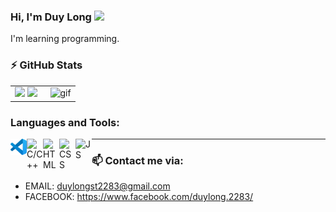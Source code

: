 ### Hi, I'm Duy Long <img src="https://media.giphy.com/media/hvRJCLFzcasrR4ia7z/giphy.gif" width="25px"> 
I'm learning programming.
### :zap: GitHub Stats
<table>
<tr>
  <td width="48%">
    <img src="https://github-readme-stats.vercel.app/api?username=DuyLong28&show_icons=true&hide=contribs,issues&hide_border=true" />
    <img src="https://github-readme-stats.vercel.app/api/top-langs/?username=DuyLong28&layout=compact&show_icons=true&hide_border=true" />
  </td>
  <td width="52%"><img alt="gif" align="right" src="https://s.net.vn/9kyL"/></td>
</tr>
<table>

### Languages and Tools:
<img align="left" alt="Visual Studio Code" width="26px" src="https://raw.githubusercontent.com/github/explore/80688e429a7d4ef2fca1e82350fe8e3517d3494d/topics/visual-studio-code/visual-studio-code.png" /> 
<img align="left" alt="C/C++" width="26px" src="https://w7.pngwing.com/pngs/46/626/png-transparent-c-logo-the-c-programming-language-computer-icons-computer-programming-source-code-programming-miscellaneous-template-blue.png" /> 
<img align="left" alt="HTML" width="26px" src="https://cdn.worldvectorlogo.com/logos/html-1.svg" /> 
<img align="left" alt="CSS" width="26px" src="https://upload.wikimedia.org/wikipedia/commons/thumb/6/62/CSS3_logo.svg/800px-CSS3_logo.svg.png" />
<img align="left" alt="JS" width="26px" src="https://cdn.cdnlogo.com/logos/j/69/javascript.svg" />

  ---
### 📫 Contact me via:
- EMAIL: duylongst2283@gmail.com
- FACEBOOK: https://www.facebook.com/duylong.2283/
